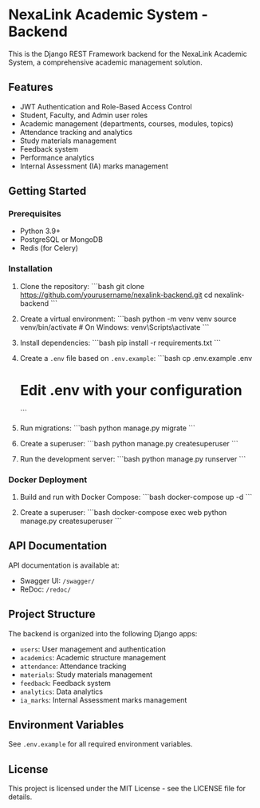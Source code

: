 # NexaLink Academic System - Backend

This is the Django REST Framework backend for the NexaLink Academic System, a comprehensive academic management solution.

## Features

- JWT Authentication and Role-Based Access Control
- Student, Faculty, and Admin user roles
- Academic management (departments, courses, modules, topics)
- Attendance tracking and analytics
- Study materials management
- Feedback system
- Performance analytics
- Internal Assessment (IA) marks management

## Getting Started

### Prerequisites

- Python 3.9+
- PostgreSQL or MongoDB
- Redis (for Celery)

### Installation

1. Clone the repository:
   \`\`\`bash
   git clone https://github.com/yourusername/nexalink-backend.git
   cd nexalink-backend
   \`\`\`

2. Create a virtual environment:
   \`\`\`bash
   python -m venv venv
   source venv/bin/activate  # On Windows: venv\Scripts\activate
   \`\`\`

3. Install dependencies:
   \`\`\`bash
   pip install -r requirements.txt
   \`\`\`

4. Create a `.env` file based on `.env.example`:
   \`\`\`bash
   cp .env.example .env
   # Edit .env with your configuration
   \`\`\`

5. Run migrations:
   \`\`\`bash
   python manage.py migrate
   \`\`\`

6. Create a superuser:
   \`\`\`bash
   python manage.py createsuperuser
   \`\`\`

7. Run the development server:
   \`\`\`bash
   python manage.py runserver
   \`\`\`

### Docker Deployment

1. Build and run with Docker Compose:
   \`\`\`bash
   docker-compose up -d
   \`\`\`

2. Create a superuser:
   \`\`\`bash
   docker-compose exec web python manage.py createsuperuser
   \`\`\`

## API Documentation

API documentation is available at:
- Swagger UI: `/swagger/`
- ReDoc: `/redoc/`

## Project Structure

The backend is organized into the following Django apps:

- `users`: User management and authentication
- `academics`: Academic structure management
- `attendance`: Attendance tracking
- `materials`: Study materials management
- `feedback`: Feedback system
- `analytics`: Data analytics
- `ia_marks`: Internal Assessment marks management

## Environment Variables

See `.env.example` for all required environment variables.

## License

This project is licensed under the MIT License - see the LICENSE file for details.
